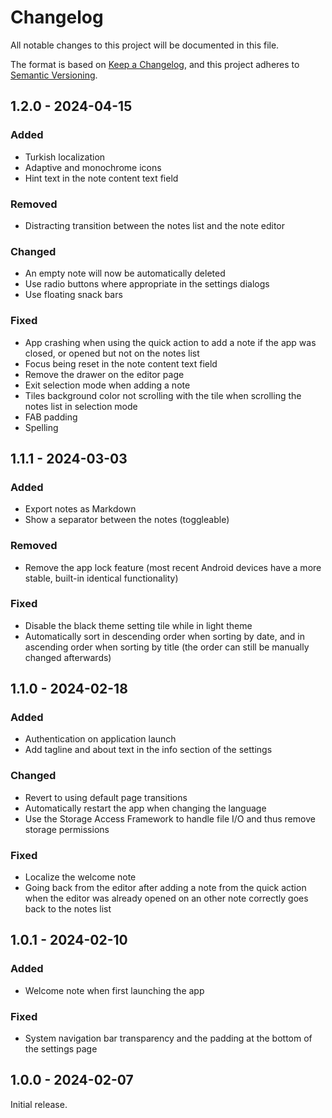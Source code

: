 # Changelog

All notable changes to this project will be documented in this file.

The format is based on [Keep a Changelog](https://keepachangelog.com/en/1.1.0/), and this project adheres to [Semantic Versioning](https://semver.org/spec/v2.0.0.html).

## 1.2.0 - 2024-04-15

### Added

- Turkish localization
- Adaptive and monochrome icons
- Hint text in the note content text field

### Removed

- Distracting transition between the notes list and the note editor

### Changed

- An empty note will now be automatically deleted
- Use radio buttons where appropriate in the settings dialogs
- Use floating snack bars

### Fixed

- App crashing when using the quick action to add a note if the app was closed, or opened but not on the notes list
- Focus being reset in the note content text field
- Remove the drawer on the editor page
- Exit selection mode when adding a note
- Tiles background color not scrolling with the tile when scrolling the notes list in selection mode
- FAB padding
- Spelling

## 1.1.1 - 2024-03-03

### Added

- Export notes as Markdown
- Show a separator between the notes (toggleable)

### Removed

- Remove the app lock feature (most recent Android devices have a more stable, built-in identical functionality)

### Fixed

- Disable the black theme setting tile while in light theme
- Automatically sort in descending order when sorting by date, and in ascending order when sorting by title (the order can still be manually changed afterwards)

## 1.1.0 - 2024-02-18

### Added

- Authentication on application launch
- Add tagline and about text in the info section of the settings

### Changed

- Revert to using default page transitions
- Automatically restart the app when changing the language
- Use the Storage Access Framework to handle file I/O and thus remove storage permissions

### Fixed

- Localize the welcome note
- Going back from the editor after adding a note from the quick action when the editor was already opened on an other note correctly goes back to the notes list

## 1.0.1 - 2024-02-10

### Added

- Welcome note when first launching the app

### Fixed

- System navigation bar transparency and the padding at the bottom of the settings page

## 1.0.0 - 2024-02-07

Initial release.